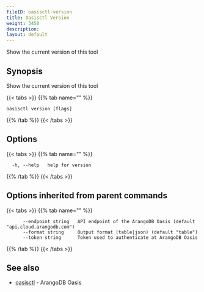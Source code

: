 ```yaml
---
fileID: oasisctl-version
title: Oasisctl Version
weight: 3450
description: 
layout: default
---
```

Show the current version of this tool

## Synopsis

Show the current version of this tool

{{< tabs >}}
{{% tab name="" %}}
```
oasisctl version [flags]
```
{{% /tab %}}
{{< /tabs >}}

## Options

{{< tabs >}}
{{% tab name="" %}}
```
  -h, --help   help for version
```
{{% /tab %}}
{{< /tabs >}}

## Options inherited from parent commands

{{< tabs >}}
{{% tab name="" %}}
```
      --endpoint string   API endpoint of the ArangoDB Oasis (default "api.cloud.arangodb.com")
      --format string     Output format (table|json) (default "table")
      --token string      Token used to authenticate at ArangoDB Oasis
```
{{% /tab %}}
{{< /tabs >}}

## See also

* [oasisctl](oasisctl-options)	 - ArangoDB Oasis

